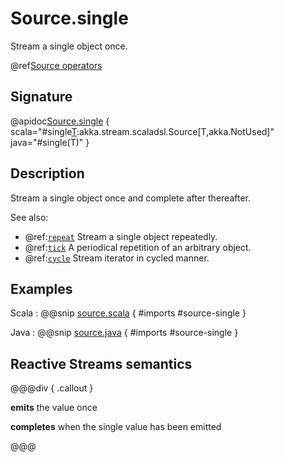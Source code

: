 # Source.single

Stream a single object once.

@ref[Source operators](../index.md#source-operators)

## Signature

@apidoc[Source.single](Source$) { scala="#single[T](element:T):akka.stream.scaladsl.Source[T,akka.NotUsed]" java="#single(T)" }

## Description

Stream a single object once and complete after thereafter.

See also:

* @ref:[`repeat`](repeat.md) Stream a single object repeatedly.
* @ref:[`tick`](tick.md) A periodical repetition of an arbitrary object.
* @ref:[`cycle`](cycle.md) Stream iterator in cycled manner.

## Examples

Scala
:  @@snip [source.scala](/gemini-stream-tests/src/test/scala/gemini/stream/scaladsl/SourceSpec.scala) { #imports #source-single }

Java
:   @@snip [source.java](/gemini-stream-tests/src/test/java/gemini/stream/javadsl/SourceTest.java) { #imports #source-single }

## Reactive Streams semantics

@@@div { .callout }

**emits** the value once

**completes** when the single value has been emitted

@@@
